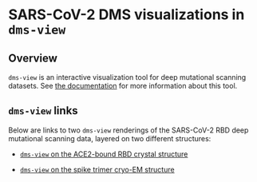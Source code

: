 # SARS-CoV-2 DMS visualizations in `dms-view`

## Overview

`dms-view` is an interactive visualization tool for deep mutational scanning datasets. See [the documentation](https://dms-view.github.io/docs/) for more information about this tool.

## `dms-view` links

Below are links to two `dms-view` renderings of the SARS-CoV-2 RBD deep mutational scanning data, layered on two different structures:

   - [`dms-view` on the ACE2-bound RBD crystal structure]()
   
   - [`dms-view` on the spike trimer cryo-EM structure]()